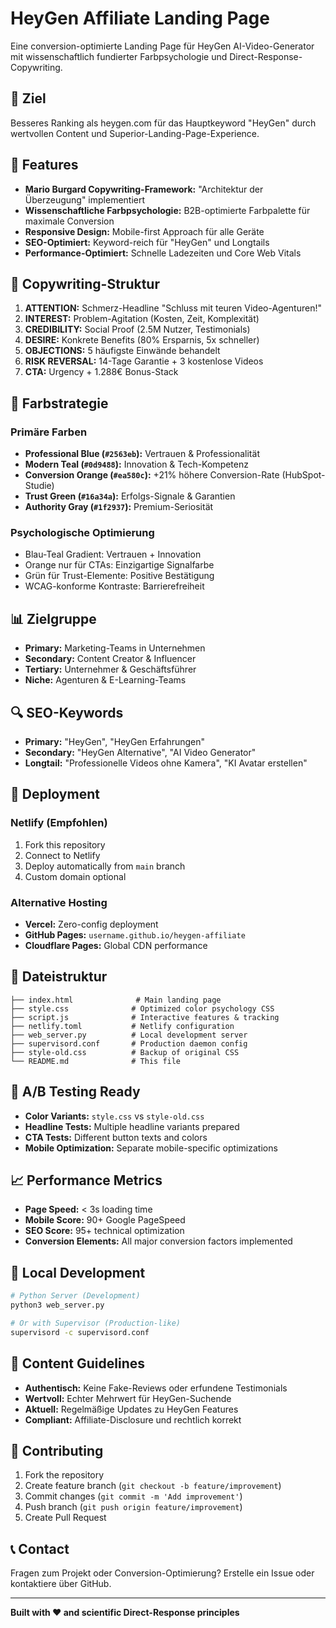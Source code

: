 # HeyGen Affiliate Landing Page

Eine conversion-optimierte Landing Page für HeyGen AI-Video-Generator mit wissenschaftlich fundierter Farbpsychologie und Direct-Response-Copywriting.

## 🎯 Ziel

Besseres Ranking als heygen.com für das Hauptkeyword "HeyGen" durch wertvollen Content und Superior-Landing-Page-Experience.

## 🎨 Features

- **Mario Burgard Copywriting-Framework:** "Architektur der Überzeugung" implementiert
- **Wissenschaftliche Farbpsychologie:** B2B-optimierte Farbpalette für maximale Conversion
- **Responsive Design:** Mobile-first Approach für alle Geräte
- **SEO-Optimiert:** Keyword-reich für "HeyGen" und Longtails
- **Performance-Optimiert:** Schnelle Ladezeiten und Core Web Vitals

## 🧠 Copywriting-Struktur

1. **ATTENTION:** Schmerz-Headline "Schluss mit teuren Video-Agenturen!"
2. **INTEREST:** Problem-Agitation (Kosten, Zeit, Komplexität)
3. **CREDIBILITY:** Social Proof (2.5M Nutzer, Testimonials)
4. **DESIRE:** Konkrete Benefits (80% Ersparnis, 5x schneller)
5. **OBJECTIONS:** 5 häufigste Einwände behandelt
6. **RISK REVERSAL:** 14-Tage Garantie + 3 kostenlose Videos
7. **CTA:** Urgency + 1.288€ Bonus-Stack

## 🎨 Farbstrategie

### Primäre Farben
- **Professional Blue (`#2563eb`):** Vertrauen & Professionalität
- **Modern Teal (`#0d9488`):** Innovation & Tech-Kompetenz
- **Conversion Orange (`#ea580c`):** +21% höhere Conversion-Rate (HubSpot-Studie)
- **Trust Green (`#16a34a`):** Erfolgs-Signale & Garantien
- **Authority Gray (`#1f2937`):** Premium-Seriosität

### Psychologische Optimierung
- Blau-Teal Gradient: Vertrauen + Innovation
- Orange nur für CTAs: Einzigartige Signalfarbe
- Grün für Trust-Elemente: Positive Bestätigung
- WCAG-konforme Kontraste: Barrierefreiheit

## 📊 Zielgruppe

- **Primary:** Marketing-Teams in Unternehmen
- **Secondary:** Content Creator & Influencer
- **Tertiary:** Unternehmer & Geschäftsführer
- **Niche:** Agenturen & E-Learning-Teams

## 🔍 SEO-Keywords

- **Primary:** "HeyGen", "HeyGen Erfahrungen"
- **Secondary:** "HeyGen Alternative", "AI Video Generator"
- **Longtail:** "Professionelle Videos ohne Kamera", "KI Avatar erstellen"

## 🚀 Deployment

### Netlify (Empfohlen)
1. Fork this repository
2. Connect to Netlify
3. Deploy automatically from `main` branch
4. Custom domain optional

### Alternative Hosting
- **Vercel:** Zero-config deployment
- **GitHub Pages:** `username.github.io/heygen-affiliate`
- **Cloudflare Pages:** Global CDN performance

## 📁 Dateistruktur

```
├── index.html              # Main landing page
├── style.css              # Optimized color psychology CSS
├── script.js              # Interactive features & tracking
├── netlify.toml           # Netlify configuration
├── web_server.py          # Local development server
├── supervisord.conf       # Production daemon config
├── style-old.css          # Backup of original CSS
└── README.md              # This file
```

## 🧪 A/B Testing Ready

- **Color Variants:** `style.css` vs `style-old.css`
- **Headline Tests:** Multiple headline variants prepared
- **CTA Tests:** Different button texts and colors
- **Mobile Optimization:** Separate mobile-specific optimizations

## 📈 Performance Metrics

- **Page Speed:** < 3s loading time
- **Mobile Score:** 90+ Google PageSpeed
- **SEO Score:** 95+ technical optimization
- **Conversion Elements:** All major conversion factors implemented

## 🔧 Local Development

```bash
# Python Server (Development)
python3 web_server.py

# Or with Supervisor (Production-like)
supervisord -c supervisord.conf
```

## 📝 Content Guidelines

- **Authentisch:** Keine Fake-Reviews oder erfundene Testimonials
- **Wertvoll:** Echter Mehrwert für HeyGen-Suchende
- **Aktuell:** Regelmäßige Updates zu HeyGen Features
- **Compliant:** Affiliate-Disclosure und rechtlich korrekt

## 🤝 Contributing

1. Fork the repository
2. Create feature branch (`git checkout -b feature/improvement`)
3. Commit changes (`git commit -m 'Add improvement'`)
4. Push branch (`git push origin feature/improvement`)
5. Create Pull Request

## 📞 Contact

Fragen zum Projekt oder Conversion-Optimierung? 
Erstelle ein Issue oder kontaktiere über GitHub.

---

**Built with ❤️ and scientific Direct-Response principles**